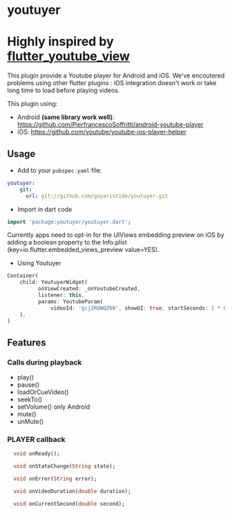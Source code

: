 # youtuyer

# __Highly inspired by [flutter_youtube_view](https://github.com/hoanglm4/flutter_youtube_view)__

This plugin provide a Youtube player for Android and iOS. We've encoutered problems using other flutter plugins : iOS integration doesn't work or take long time to load before playing videos. 

This plugin using:

* Android __(same library work well)__: https://github.com/PierfrancescoSoffritti/android-youtube-player 
* iOS: https://github.com/youtube/youtube-ios-player-helper

## Usage

* Add to your `pubspec.yaml` file:

```yml
youtuyer:
    git:
      url: git://github.com/guyaristide/youtuyer.git
```

* Import in dart code

```dart
import 'package:youtuyer/youtuyer.dart';
```

Currently apps need to opt-in for the UIViews embedding preview on iOS by adding a boolean property to the Info.plist (key=io.flutter.embedded_views_preview value=YES).

* Using Youtuyer
         
```dart
Container(
    child: YoutuyerWidget(
          onViewCreated: _onYoutubeCreated,
          listener: this,
          params: YoutubeParam(
              videoId: 'gcj2RUWQZ60', showUI: true, startSeconds: 5 * 60.0),
    ),
)
```
## Features

### Calls during playback

- play()
- pause()
- loadOrCueVideo()
- seekTo()
- setVolume() only Android
- mute()
- unMute()

### PLAYER callback

```dart
  void onReady();

  void onStateChange(String state);

  void onError(String error);

  void onVideoDuration(double duration);

  void onCurrentSecond(double second);
```
